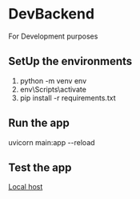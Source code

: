 # DevBackend
For Development purposes 

## SetUp the environments
1. python -m venv env
2. env\Scripts\activate
3. pip install -r requirements.txt

## Run the app
uvicorn main:app --reload

## Test the app
[Local host](http://127.0.0.1:8000/docs)
